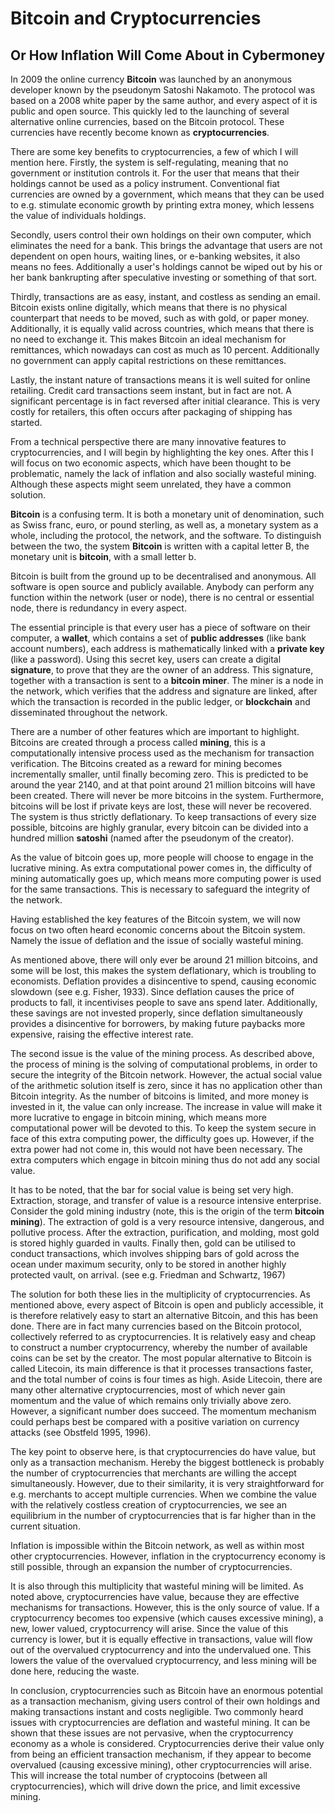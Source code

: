 Bitcoin and Cryptocurrencies
=============================================================
Or How Inflation Will Come About in Cybermoney
-------------------------------------------------------------

In 2009 the online currency **Bitcoin** was launched by an anonymous developer known by the pseudonym Satoshi Nakamoto.
The protocol was based on a 2008 white paper by the same author, and every aspect of it is public and open source.
This quickly led to the launching of several alternative online currencies, based on the Bitcoin protocol.
These currencies have recently become known as **cryptocurrencies**.

There are some key benefits to cryptocurrencies, a few of which I will mention here.
Firstly, the system is self-regulating, meaning that no government or institution controls it.
For the user that means that their holdings cannot be used as a policy instrument.
Conventional fiat currencies are owned by a government,
which means that they can be used to e.g. stimulate economic growth by printing extra money,
which lessens the value of individuals holdings.

Secondly, users control their own holdings on their own computer, which eliminates the need for a bank.
This brings the advantage that users are not dependent on open hours,
waiting lines, or e-banking websites, it also means no fees.
Additionally a user's holdings cannot be wiped out by his or her bank bankrupting after speculative investing or something of that sort.

Thirdly, transactions are as easy, instant, and costless as sending an email.
Bitcoin exists online digitally,
which means that there is no physical counterpart that needs to be moved,
such as with gold, or paper money.
Additionally, it is equally valid across countries, which means that there is no need to exchange it.
This makes Bitcoin an ideal mechanism for remittances, which nowadays can cost as much as 10 percent.
Additionally no government can apply capital restrictions on these remittances.

Lastly, the instant nature of transactions means it is well suited for online retailing.
Credit card transactions seem instant, but in fact are not.
A significant percentage is in fact reversed after initial clearance.
This is very costly for retailers, this often occurs after packaging of shipping has started.

From a technical perspective there are many innovative features to cryptocurrencies,
and I will begin by highlighting the key ones.
After this I will focus on two economic aspects, which have been thought to be problematic,
namely the lack of inflation and also socially wasteful mining.
Although these aspects might seem unrelated, they have a common solution.

**Bitcoin** is a confusing term.
It is both a monetary unit of denomination,
such as Swiss franc, euro, or pound sterling,
as well as, a monetary system as a whole, including the protocol, the network, and the software.
To distinguish between the two, the system **Bitcoin** is written with a capital letter B,
the monetary unit is **bitcoin**, with a small letter b.

Bitcoin is built from the ground up to be decentralised and anonymous.
All software is open source and publicly available.
Anybody can perform any function within the network (user or node),
there is no central or essential node,
there is redundancy in every aspect.

The essential principle is that every user has a piece of software on their computer, a **wallet**,
which contains a set of **public addresses** (like bank account numbers),
each address is mathematically linked with a **private key** (like a password).
Using this secret key, users can create a digital **signature**, 
to prove that they are the owner of an address.
This signature, together with a transaction is sent to a **bitcoin miner**.
The miner is a node in the network,
which verifies that the address and signature are linked,
after which the transaction is recorded in the public ledger,
or **blockchain** and disseminated throughout the network.

There are a number of other features which are important to highlight.
Bitcoins are created through a process called **mining**,
this is a computationally intensive process used as the mechanism for transaction verification.
The Bitcoins created as a reward for mining becomes incrementally smaller, until finally becoming zero.
This is predicted to be around the year 2140, and at that point around 21 million bitcoins will have been created.
There will never be more bitcoins in the system.
Furthermore, bitcoins will be lost if private keys are lost, these will never be recovered.
The system is thus strictly deflationary.
To keep transactions of every size possible, bitcoins are highly granular,
every bitcoin can be divided into a hundred million **satoshi** (named after the pseudonym of the creator).

As the value of bitcoin goes up, more people will choose to engage in the lucrative mining.
As extra computational power comes in, the difficulty of mining automatically goes up,
which means more computing power is used for the same transactions.
This is necessary to safeguard the integrity of the network.

Having established the key features of the Bitcoin system,
we will now focus on two often heard economic concerns about the Bitcoin system.
Namely the issue of deflation and the issue of socially wasteful mining.

As mentioned above, there will only ever be around 21 million bitcoins, and some will be lost,
this makes the system deflationary, which is troubling to economists.
Deflation provides a disincentive to spend, causing economic slowdown (see e.g. Fisher, 1933). 
Since deflation causes the price of products to fall, it incentivises people to save ans spend later.
Additionally, these savings are not invested properly,
since deflation simultaneously provides a disincentive for borrowers, 
by making future paybacks more expensive, raising the effective interest rate.

The second issue is the value of the mining process.
As described above, the process of mining is the solving of computational problems,
in order to secure the integrity of the Bitcoin network.
However, the actual social value of the arithmetic solution itself is zero, since it has no application other than Bitcoin integrity.
As the number of bitcoins is limited, and more money is invested in it, the value can only increase.
The increase in value will make it more lucrative to engage in bitcoin mining,
which means more computational power will be devoted to this.
To keep the system secure in face of this extra computing power, the difficulty goes up.
However, if the extra power had not come in, this would not have been necessary.
The extra computers which engage in bitcoin mining thus do not add any social value.

It has to be noted, that the bar for social value is being set very high.
Extraction, storage, and transfer of value is a resource intensive enterprise.
Consider the gold mining industry (note, this is the origin of the term **bitcoin mining**).
The extraction of gold is a very resource intensive, dangerous, and pollutive process.
After the extraction, purification, and molding, most gold is stored highly guarded in vaults.
Finally then, gold can be utilised to conduct transactions,
which involves shipping bars of gold across the ocean under maximum security,
only to be stored in another highly protected vault, on arrival. (see e.g. Friedman and Schwartz, 1967)

The solution for both these lies in the multiplicity of cryptocurrencies.
As mentioned above, every aspect of Bitcoin is open and publicly accessible,
it is therefore relatively easy to start an alternative Bitcoin, and this has been done.
There are in fact many currencies based on the Bitcoin protocol, collectively referred to as
cryptocurrencies.
It is relatively easy and cheap to construct a number cryptocurrency, whereby the number of available coins can be set by the creator.
The most popular alternative to Bitcoin is called Litecoin, its main difference is that it processes transactions faster, and the total number of coins is four times as high.
Aside Litecoin, there are many other alternative cryptocurrencies,
most of which never gain momentum and the value of which remains only trivially above zero.
However, a significant number does succeed.
The momentum mechanism could perhaps best be compared with a positive variation on currency attacks (see Obstfeld 1995, 1996).

The key point to observe here, is that cryptocurrencies do have value, but only as a transaction mechanism.
Hereby the biggest bottleneck is probably the number of cryptocurrencies that merchants are willing the accept simultaneously.
However, due to their similarity, it is very straightforward for e.g. merchants to accept multiple currencies.
When we combine the value with the relatively costless creation of cryptocurrencies,
we see an equilibrium in the number of cryptocurrencies that is far higher than in the current situation.

Inflation is impossible within the Bitcoin network, as well as within most other cryptocurrencies.
However, inflation in the cryptocurrency economy is still possible, through an expansion the number of cryptocurrencies.

It is also through this multiplicity that wasteful mining will be limited.
As noted above, cryptocurrencies have value, because they are effective mechanisms for transactions.
However, this is the only source of value.
If a cryptocurrency becomes too expensive (which causes excessive mining), 
a new, lower valued, cryptocurrency will arise.
Since the value of this currency is lower, but it is equally effective in transactions, value will flow out of the overvalued cryptocurrency and into the undervalued one.
This lowers the value of the overvalued cryptocurrency, and less mining will be done here, reducing the waste.

In conclusion, cryptocurrencies such as Bitcoin have an enormous potential as a transaction mechanism,
giving users control of their own holdings and making transactions instant and costs negligible.
Two commonly heard issues with cryptocurrencies are deflation and wasteful mining.
It can be shown that these issues are not pervasive,
when the cryptocurrency economy as a whole is considered.
Cryptocurrencies derive their value only from being an efficient transaction mechanism,
if they appear to become overvalued (causing excessive mining), other cryptocurrencies will arise.
This will increase the total number of cryptocoins (between all cryptocurrencies),
which will drive down the price, and limit excessive mining.
